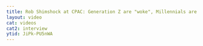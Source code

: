 ```yaml
---
title: Rob Shimshock at CPAC: Generation Z are "woke", Millennials are hopeless
layout: video
cat: videos
cat2: interview
ytid: JiPk-PU5nWA
---
```

